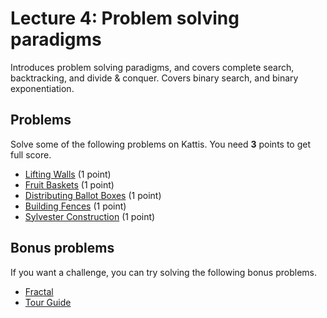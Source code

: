 # Lecture 4: Problem solving paradigms

Introduces problem solving paradigms, and covers complete search, backtracking, and divide &amp; conquer. Covers binary search, and binary exponentiation.

<h2>Problems</h2>
Solve some of the following problems on Kattis. You need <b>3</b> points to get full score.
<ul>
<li><a href="https://open.kattis.com/problems/walls">Lifting Walls</a> (1 point)</li>
<li><a href="https://open.kattis.com/problems/fruitbaskets">Fruit Baskets</a> (1 point)</li>
<li><a href="https://open.kattis.com/problems/ballotboxes">Distributing Ballot Boxes</a> (1 point)</li>
<li><a href="https://open.kattis.com/problems/fence2">Building Fences</a> (1 point)</li>
<li><a href="https://open.kattis.com/problems/sylvester">Sylvester Construction</a> (1 point)</li>
</ul>
<h2>Bonus problems</h2>
If you want a challenge, you can try solving the following bonus problems.
<ul>
<li><a href="https://open.kattis.com/problems/fractal2">Fractal</a></li>
<li><a href="https://open.kattis.com/problems/tourguide">Tour Guide</a></li>
</ul>
